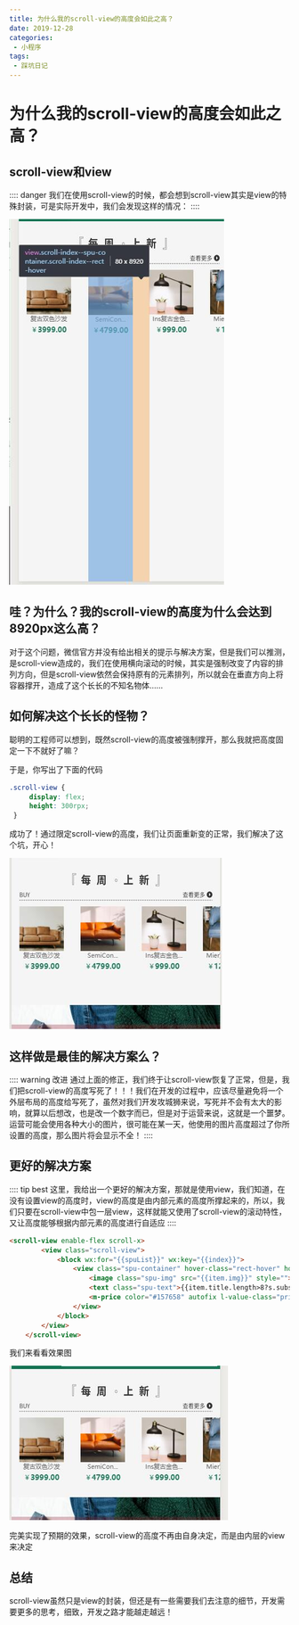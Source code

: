```yaml
--- 
title: 为什么我的scroll-view的高度会如此之高？
date: 2019-12-28
categories: 
 - 小程序
tags: 
 - 踩坑日记
---
```

# 为什么我的scroll-view的高度会如此之高？

## scroll-view和view
:::: danger
 我们在使用scroll-view的时候，都会想到scroll-view其实是view的特殊封装，可是实际开发中，我们会发现这样的情况：
::::
 
![Image text](/view-long.jpg)

## 哇？为什么？我的scroll-view的高度为什么会达到8920px这么高？

对于这个问题，微信官方并没有给出相关的提示与解决方案，但是我们可以推测，是scroll-view造成的，我们在使用横向滚动的时候，其实是强制改变了内容的排列方向，但是scroll-view依然会保持原有的元素排列，所以就会在垂直方向上将容器撑开，造成了这个长长的不知名物体……
    
## 如何解决这个长长的怪物？

聪明的工程师可以想到，既然scroll-view的高度被强制撑开，那么我就把高度固定一下不就好了嘛？

于是，你写出了下面的代码
```css
.scroll-view {
     display: flex;
     height: 300rpx;
 }
```
成功了！通过限定scroll-view的高度，我们让页面重新变的正常，我们解决了这个坑，开心！

![Image text](/scroll-view-fix.jpg)

## 这样做是最佳的解决方案么？<Badge text="better?" type="warn"/> <Badge text="改改改"/>
:::: warning 改进
通过上面的修正，我们终于让scroll-view恢复了正常，但是，我们把scroll-view的高度写死了！！！我们在开发的过程中，应该尽量避免将一个外层布局的高度给写死了，虽然对我们开发攻城狮来说，写死并不会有太大的影响，就算以后想改，也是改一个数字而已，但是对于运营来说，这就是一个噩梦。运营可能会使用各种大小的图片，很可能在某一天，他使用的图片高度超过了你所设置的高度，那么图片将会显示不全！
::::

## 更好的解决方案
:::: tip best
这里，我给出一个更好的解决方案，那就是使用view，我们知道，在没有设置view的高度时，view的高度是由内部元素的高度所撑起来的，所以，我们只要在scroll-view中包一层view，这样就能又使用了scroll-view的滚动特性，又让高度能够根据内部元素的高度进行自适应
::::
````html
<scroll-view enable-flex scroll-x>
        <view class="scroll-view">
            <block wx:for="{{spuList}}" wx:key="{{index}}">
                <view class="spu-container" hover-class="rect-hover" hover-start-time="300">
                    <image class="spu-img" src="{{item.img}}" style=""></image>
                    <text class="spu-text">{{item.title.length>8?s.substring(item.title,0,7)+'...' : item.title}}</text>
                    <m-price color="#157658" autofix l-value-class="price-value" l-unit-class="price-unit" value="{{item.price}}"></m-price>
                </view>
            </block>
        </view>
    </scroll-view>
````
我们来看看效果图

![Image text](/scroll-view-best.jpg)

完美实现了预期的效果，scroll-view的高度不再由自身决定，而是由内层的view来决定

## 总结
scroll-view虽然只是view的封装，但还是有一些需要我们去注意的细节，开发需要更多的思考，细致，开发之路才能越走越远！


